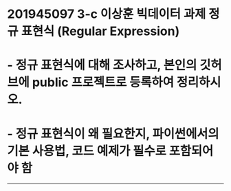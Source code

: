 # 201945097 3-c 이상훈 빅데이터 과제 정규 표현식 (Regular Expression)
<p></p><p></p>

# - 정규 표현식에 대해 조사하고, 본인의 깃허브에 public 프로젝트로 등록하여 정리하시오.




# - 정규 표현식이 왜 필요한지, 파이썬에서의 기본 사용법, 코드 예제가 필수로 포함되어야 함





****************************************************************************
<p></p>
